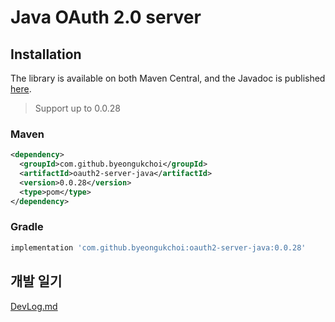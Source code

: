 # Java OAuth 2.0 server

## Installation

The library is available on both Maven Central, and the Javadoc is published [here](https://javadoc.io/doc/com.github.byeongukchoi/oauth2-server-java).

> Support up to 0.0.28
### Maven
```xml
<dependency>
  <groupId>com.github.byeongukchoi</groupId>
  <artifactId>oauth2-server-java</artifactId>
  <version>0.0.28</version>
  <type>pom</type>
</dependency>
```
### Gradle
```gradle
implementation 'com.github.byeongukchoi:oauth2-server-java:0.0.28'
```

## 개발 일기
[DevLog.md](https://github.com/ByeongUkChoi/oauth2-server-java/blob/master/DevLog.md)
